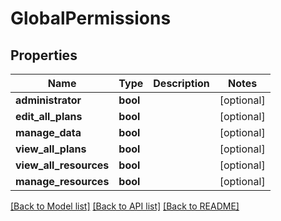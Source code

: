 # GlobalPermissions

## Properties
Name | Type | Description | Notes
------------ | ------------- | ------------- | -------------
**administrator** | **bool** |  | [optional] 
**edit_all_plans** | **bool** |  | [optional] 
**manage_data** | **bool** |  | [optional] 
**view_all_plans** | **bool** |  | [optional] 
**view_all_resources** | **bool** |  | [optional] 
**manage_resources** | **bool** |  | [optional] 

[[Back to Model list]](../README.md#documentation-for-models) [[Back to API list]](../README.md#documentation-for-api-endpoints) [[Back to README]](../README.md)

